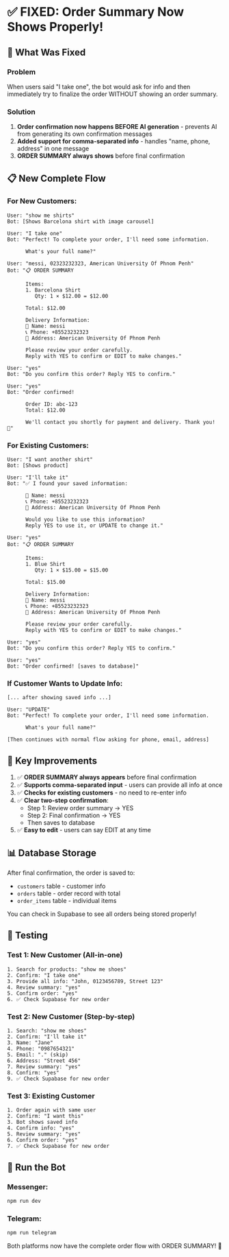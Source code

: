 # ✅ FIXED: Order Summary Now Shows Properly!

## 🎯 What Was Fixed

### Problem
When users said "I take one", the bot would ask for info and then immediately try to finalize the order WITHOUT showing an order summary.

### Solution
1. **Order confirmation now happens BEFORE AI generation** - prevents AI from generating its own confirmation messages
2. **Added support for comma-separated info** - handles "name, phone, address" in one message
3. **ORDER SUMMARY always shows** before final confirmation

## 📋 New Complete Flow

### For New Customers:

```
User: "show me shirts"
Bot: [Shows Barcelona shirt with image carousel]

User: "I take one"
Bot: "Perfect! To complete your order, I'll need some information.
      
      What's your full name?"

User: "messi, 02323232323, American University Of Phnom Penh"
Bot: "📋 ORDER SUMMARY

      Items:
      1. Barcelona Shirt
         Qty: 1 × $12.00 = $12.00

      Total: $12.00

      Delivery Information:
      👤 Name: messi
      📞 Phone: +85523232323
      📍 Address: American University Of Phnom Penh

      Please review your order carefully.
      Reply with YES to confirm or EDIT to make changes."

User: "yes"
Bot: "Do you confirm this order? Reply YES to confirm."

User: "yes"
Bot: "Order confirmed!
      
      Order ID: abc-123
      Total: $12.00
      
      We'll contact you shortly for payment and delivery. Thank you! 🎉"
```

### For Existing Customers:

```
User: "I want another shirt"
Bot: [Shows product]

User: "I'll take it"
Bot: "✅ I found your saved information:
      
      👤 Name: messi
      📞 Phone: +85523232323
      📍 Address: American University Of Phnom Penh
      
      Would you like to use this information?
      Reply YES to use it, or UPDATE to change it."

User: "yes"
Bot: "📋 ORDER SUMMARY
      
      Items:
      1. Blue Shirt
         Qty: 1 × $15.00 = $15.00
      
      Total: $15.00
      
      Delivery Information:
      👤 Name: messi
      📞 Phone: +85523232323
      📍 Address: American University Of Phnom Penh
      
      Please review your order carefully.
      Reply with YES to confirm or EDIT to make changes."

User: "yes"
Bot: "Do you confirm this order? Reply YES to confirm."

User: "yes"
Bot: "Order confirmed! [saves to database]"
```

### If Customer Wants to Update Info:

```
[... after showing saved info ...]

User: "UPDATE"
Bot: "Perfect! To complete your order, I'll need some information.
      
      What's your full name?"

[Then continues with normal flow asking for phone, email, address]
```

## 🔧 Key Improvements

1. ✅ **ORDER SUMMARY always appears** before final confirmation
2. ✅ **Supports comma-separated input** - users can provide all info at once
3. ✅ **Checks for existing customers** - no need to re-enter info
4. ✅ **Clear two-step confirmation**:
   - Step 1: Review order summary → YES
   - Step 2: Final confirmation → YES
   - Then saves to database
5. ✅ **Easy to edit** - users can say EDIT at any time

## 📊 Database Storage

After final confirmation, the order is saved to:
- `customers` table - customer info
- `orders` table - order record with total
- `order_items` table - individual items

You can check in Supabase to see all orders being stored properly!

## 🧪 Testing

### Test 1: New Customer (All-in-one)
```
1. Search for products: "show me shoes"
2. Confirm: "I take one"
3. Provide all info: "John, 0123456789, Street 123"
4. Review summary: "yes"
5. Confirm order: "yes"
6. ✅ Check Supabase for new order
```

### Test 2: New Customer (Step-by-step)
```
1. Search: "show me shoes"
2. Confirm: "I'll take it"
3. Name: "Jane"
4. Phone: "0987654321"
5. Email: "." (skip)
6. Address: "Street 456"
7. Review summary: "yes"
8. Confirm: "yes"
9. ✅ Check Supabase for new order
```

### Test 3: Existing Customer
```
1. Order again with same user
2. Confirm: "I want this"
3. Bot shows saved info
4. Confirm info: "yes"
5. Review summary: "yes"
6. Confirm order: "yes"
7. ✅ Check Supabase for new order
```

## 🚀 Run the Bot

### Messenger:
```bash
npm run dev
```

### Telegram:
```bash
npm run telegram
```

Both platforms now have the complete order flow with ORDER SUMMARY! 🎉

